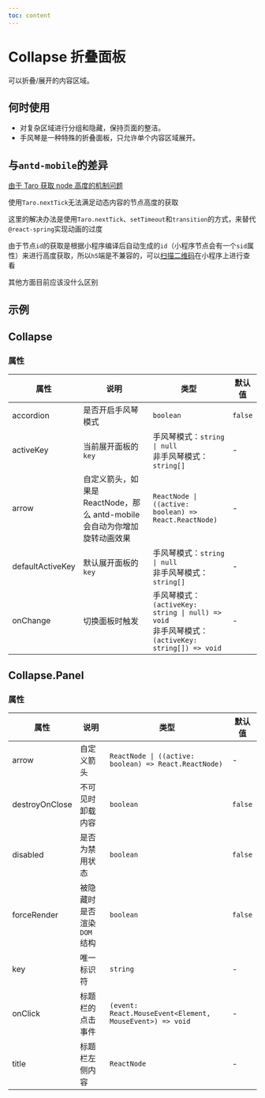 ```yaml
---
toc: content
---
```


# Collapse 折叠面板

可以折叠/展开的内容区域。

## 何时使用

- 对复杂区域进行分组和隐藏，保持页面的整洁。
- 手风琴是一种特殊的折叠面板，只允许单个内容区域展开。

## 与`antd-mobile`的差异

[由于 Taro 获取 node 高度的机制问题](https://github.com/NervJS/taro/issues/7491#issuecomment-684795515)

使用`Taro.nextTick`无法满足动态内容的节点高度的获取

这里的解决办法是使用`Taro.nextTick`、`setTimeout`和`transition`的方式，来替代`@react-spring`实现动画的过度

由于节点`id`的获取是根据小程序编译后自动生成的`id`（小程序节点会有一个`sid`属性）来进行高度获取，所以`h5`端是不兼容的，可以[扫描二维码](http://localhost:8000/components#%E7%BB%84%E4%BB%B6%E5%B1%95%E7%A4%BA%E5%B0%8F%E7%A8%8B%E5%BA%8F)在小程序上进行查看

其他方面目前应该没什么区别

## 示例

<code src="./demos/demo1.tsx"></code>

<code src="./demos/demo2.tsx"></code>

## Collapse

### 属性

| 属性             | 说明                                                                      | 类型                                                                                                   | 默认值  |
| ---------------- | ------------------------------------------------------------------------- | ------------------------------------------------------------------------------------------------------ | ------- |
| accordion        | 是否开启手风琴模式                                                        | `boolean`                                                                                              | `false` |
| activeKey        | 当前展开面板的 `key`                                                      | 手风琴模式：`string \| null` <br/>非手风琴模式：`string[]`                                             | -       |
| arrow            | 自定义箭头，如果是 ReactNode，那么 antd-mobile 会自动为你增加旋转动画效果 | `ReactNode \| ((active: boolean) => React.ReactNode)`                                                  | -       |
| defaultActiveKey | 默认展开面板的 `key`                                                      | 手风琴模式：`string \| null` <br/>非手风琴模式：`string[]`                                             | -       |
| onChange         | 切换面板时触发                                                            | 手风琴模式：`(activeKey: string \| null) => void` <br /> 非手风琴模式：`(activeKey: string[]) => void` | -       |

## Collapse.Panel

### 属性

| 属性           | 说明                        | 类型                                                     | 默认值  |
| -------------- | --------------------------- | -------------------------------------------------------- | ------- |
| arrow          | 自定义箭头                  | `ReactNode \| ((active: boolean) => React.ReactNode)`    | -       |
| destroyOnClose | 不可见时卸载内容            | `boolean`                                                | `false` |
| disabled       | 是否为禁用状态              | `boolean`                                                | `false` |
| forceRender    | 被隐藏时是否渲染 `DOM` 结构 | `boolean`                                                | `false` |
| key            | 唯一标识符                  | `string`                                                 | -       |
| onClick        | 标题栏的点击事件            | `(event: React.MouseEvent<Element, MouseEvent>) => void` | -       |
| title          | 标题栏左侧内容              | `ReactNode`                                              | -       |
